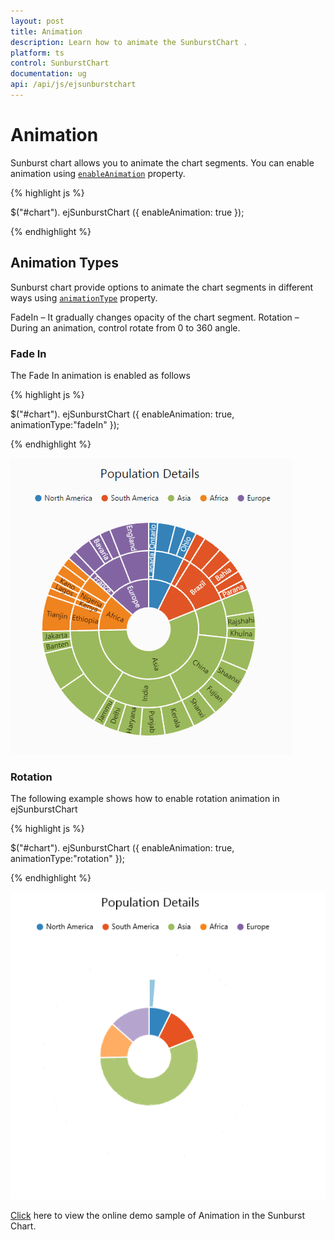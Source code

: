 ```yaml
---
layout: post
title: Animation
description: Learn how to animate the SunburstChart .
platform: ts
control: SunburstChart
documentation: ug
api: /api/js/ejsunburstchart
---
```


# Animation

Sunburst chart allows you to animate the chart segments. You can enable animation using [`enableAnimation`](../api/ejsunburstchart#members:enableanimation) property. 

{% highlight js %}

$("#chart"). ejSunburstChart ({
	enableAnimation: true
   });

{% endhighlight %}


## Animation Types 
Sunburst chart provide options to animate the chart segments in different ways using [`animationType`](../api/ejsunburstchart#members:animationtype) property.

FadeIn – It gradually changes opacity of the chart segment.
Rotation – During an animation, control rotate from 0 to 360 angle.

### Fade In

The Fade In animation is enabled as follows 

{% highlight js %}

$("#chart"). ejSunburstChart ({
	enableAnimation: true,
       animationType:"fadeIn"
   });

{% endhighlight %}

![](/js/SunburstChart/Animation_images/Animation_img1.gif)

### Rotation

The following example shows how to enable rotation animation in ejSunburstChart

{% highlight js %}

$("#chart"). ejSunburstChart ({
	enableAnimation: true,
       animationType:"rotation"
   });

{% endhighlight %}

![](/js/SunburstChart/Animation_images/Animation_img2.gif)

[Click](http://js.syncfusion.com/demos/web/#!/bootstrap/sunburst/animation) here to view the online demo sample of  Animation in  the Sunburst Chart.
